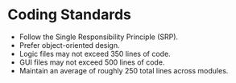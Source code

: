 # Coding Standards

- Follow the Single Responsibility Principle (SRP).
- Prefer object-oriented design.
- Logic files may not exceed 350 lines of code.
- GUI files may not exceed 500 lines of code.
- Maintain an average of roughly 250 total lines across modules.

